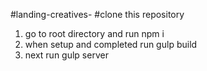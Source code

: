 #landing-creatives-
#clone this repository

1. go to root directory and run npm i
2. when setup and completed run gulp build
3. next run gulp server
